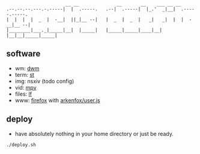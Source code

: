 ```
                      __ __              __       __    ___ __ __
.--.--.--.---.-.-----|  |  .-----.   .--|  .-----|  |_.'  _|__|  .-----.-----.
|  |  |  |  _  |  -__|  ||_|__ --|   |  _  |  _  |   _|   _|  |  |  -__|__ --|
|________|___._|_____|__|  |_____|   |_____|_____|____|__| |__|__|_____|_____|

```

## software
+ wm: [dwm](https://github.com/wael444/dwm)
+ term: [st](https://github.com/wael444/dwm)
+ img: nsxiv (todo config)
+ vid: [mpv](https://github.com/mpv-player/mpv) 
+ files: [lf](https://github.com/gokcehan/lf)
+ www: [firefox](https://www.mozilla.org/en-US/firefox/products/) with [arkenfox/user.js](https://github.com/arkenfox/user.js/)

## deploy
+ have absolutely nothing in your home directory or just be ready.
```sh
./deploy.sh
```
